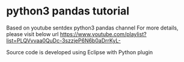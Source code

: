 # python3 pandas tutorial

Based on youtube sentdex python3 pandas channel
For more details, please visit below url
https://www.youtube.com/playlist?list=PLQVvvaa0QuDc-3szzjeP6N6b0aDrrKyL-

Source code is developed using Eclipse with Python plugin
